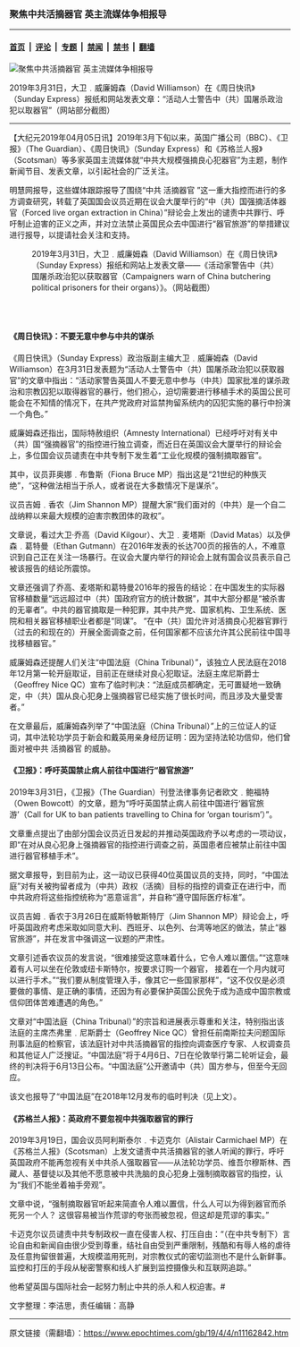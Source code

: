 ### 聚焦中共活摘器官 英主流媒体争相报导

---

#### [首页](../../../..?n11162842) &nbsp;|&nbsp; [评论](../../../../../epoch-comment?n11162842) &nbsp;|&nbsp; [专题](../../../../../epoch-special?n11162842) &nbsp;|&nbsp; [禁闻](../../../../../epoch-news?n11162842) &nbsp;|&nbsp; [禁书](../../../../../books?n11162842) &nbsp;|&nbsp; [翻墙](https://github.com/gfw-breaker/nogfw/blob/master/README.md?n11162842)


<div><img alt="聚焦中共活摘器官 英主流媒体争相报导" class="attachment-djy_600_400 size-djy_600_400 wp-post-image" src="https://i.epochtimes.com/assets/uploads/2019/04/1-7-600x400.jpg"/>
<div class="caption">
 <p>
  2019年3月31日，大卫﹒威廉姆森（David Williamson）在《周日快讯》（Sunday Express）报纸和网站发表文章：“活动人士警告中（共）国屠杀政治犯以取器官”（网站部分截图）
 </p>
</div></div><hr/><div class="post_content" id="artbody" itemprop="articleBody">
 <!-- article content begin -->
 <p>
  【大纪元2019年04月05日讯】2019年3月下旬以来，英国广播公司（BBC）、《卫报》（The Guardian）、《周日快讯》（Sunday Express）和《苏格兰人报》（Scotsman）等多家英国主流媒体就“中共大规模强摘良心犯器官”为主题，制作新闻节目、发表文章，以引起社会的广泛关注。
 </p>
 <p>
  明慧网报导，这些媒体跟踪报导了围绕“中共
  <ok href="https://www.epochtimes.com/gb/tag/%E6%B4%BB%E6%91%98%E5%99%A8%E5%AE%98.html">
   活摘器官
  </ok>
  ”这一重大指控而进行的多方调查研究，转载了英国国会议员近期在议会大厦举行的“中（共）国强摘活体器官（Forced live organ extraction in China）”辩论会上发出的谴责中共罪行、呼吁制止迫害的正义之声，并对立法禁止英国民众去中国进行“器官旅游”的举措建议进行报导，以提请社会关注和支持。
 </p>
 <figure aria-describedby="caption-attachment-11162851" class="wp-caption aligncenter" id="attachment_11162851" style="width: 450px">
  <ok href="https://i.epochtimes.com/assets/uploads/2019/04/2019-4-3-british-media_01-e1554383243139.jpg" target="_blank">
   <img alt="" class="wp-image-11162851 size-medium" src="https://i.epochtimes.com/assets/uploads/2019/04/2019-4-3-british-media_01-450x513.jpg"/>
  </ok>
  <br/><figcaption class="wp-caption-text" id="caption-attachment-11162851">
   2019年3月31日，大卫﹒威廉姆森（David Williamson）在《周日快讯》（Sunday Express）报纸和网站上发表文章——《活动家警告中（共）国屠杀政治犯以获取器官（Campaigners warn of China butchering political prisoners for their organs）》。（网站截图）
  </figcaption><br/>
 </figure><br/>
 <h4>
  <b>
   《周日快讯》：不要无意中参与中共的谋杀
  </b>
 </h4>
 <p>
  《周日快讯》（Sunday Express）政治版副主编大卫﹒威廉姆森（David Williamson）在3月31日发表题为“活动人士警告中（共）国屠杀政治犯以获取器官”的文章中指出：“活动家警告英国人不要无意中参与（中共）国家批准的谋杀政治和宗教囚犯以取得器官的暴行，他们担心，迫切需要进行移植手术的英国公民可能会在不知情的情况下，在共产党政府对监禁拘留系统内的囚犯实施的暴行中扮演一个角色。”
 </p>
 <p>
  威廉姆森还指出，国际特赦组织（Amnesty International）已经呼吁对有关中（共）国“强摘器官”的指控进行独立调查，而近日在英国议会大厦举行的辩论会上，多位国会议员谴责在中共专制下发生着“工业化规模的强制摘取器官”。
 </p>
 <p>
  其中，议员菲奥娜﹒布鲁斯（Fiona Bruce MP）指出这是“21世纪的种族灭绝”，“这种做法相当于杀人，或者说在大多数情况下是谋杀”。
 </p>
 <p>
  议员吉姆﹒香农（Jim Shannon MP）提醒大家“我们面对的（中共）是一个自二战纳粹以来最大规模的迫害宗教团体的政权”。
 </p>
 <p>
  文章说，看过大卫‧乔高（David Kilgour）、大卫﹒麦塔斯（David Matas）以及伊森﹒葛特曼（Ethan Gutmann）在2016年发表的长达700页的报告的人，不难意识到自己正在关注一场暴行。在议会大厦内举行的辩论会上就有国会议员表示自己被该报告的结论所震惊。
 </p>
 <p>
  文章还强调了乔高、麦塔斯和葛特曼2016年的报告的结论：在中国发生的实际器官移植数量“远远超过中（共）国政府官方的统计数据”，其中大部分都是“被杀害的无辜者”。中共的器官摘取是一种犯罪，其中共产党、国家机构、卫生系统、医院和相关器官移植职业者都是“同谋”。 “在中（共）国允许对活摘良心犯器官罪行（过去的和现在的）开展全面调查之前，任何国家都不应该允许其公民前往中国寻找移植器官。”
 </p>
 <p>
  威廉姆森还提醒人们关注“中国法庭（China Tribunal）”，该独立人民法庭在2018年12月第一轮开庭取证，目前正在继续对良心犯取证。法庭主席尼斯爵士（Geoffrey Nice QC）宣布了临时判决：“法庭成员都确定，无可置疑地一致确定，中（共）国从良心犯身上强摘器官已经实施了很长时间，而且涉及大量受害者。”
 </p>
 <p>
  在文章最后，威廉姆森列举了“中国法庭（China Tribunal）”上的三位证人的证词，其中法轮功学员于新会和戴英用亲身经历证明：因为坚持法轮功信仰，他们曾面对被中共
  <ok href="https://www.epochtimes.com/gb/tag/%E6%B4%BB%E6%91%98%E5%99%A8%E5%AE%98.html">
   活摘器官
  </ok>
  的威胁。
 </p>
 <h4>
  <b>
   《卫报》：呼吁英国禁止病人前往中国进行“器官旅游”
  </b>
 </h4>
 <p>
  2019年3月31日，《卫报》（The Guardian）刊登法律事务记者欧文﹒鲍福特（Owen Bowcott）的文章，题为“呼吁英国禁止病人前往中国进行‘器官旅游’（Call for UK to ban patients travelling to China for ‘organ tourism’）”。
 </p>
 <p>
  文章重点提出了由部分国会议员近日发起的并推动英国政府予以考虑的一项动议，即“在对从良心犯身上强摘器官的指控进行调查之前，英国患者应被禁止前往中国进行器官移植手术”。
 </p>
 <p>
  据文章报导，到目前为止，这一动议已获得40位英国议员的支持，同时，“中国法庭”对有关被拘留者成为（中共）政权（活摘）目标的指控的调查正在进行中，而中共政府将这些指控统称为“恶意谣言”，并自称“遵守国际医疗标准”。
 </p>
 <p>
  议员吉姆﹒香农于3月26日在威斯特敏斯特厅（Jim Shannon MP）辩论会上，呼吁英国政府考虑采取如同意大利、西班牙、以色列、台湾等地区的做法，禁止“器官旅游”，并在发言中强调这一议题的严肃性。
 </p>
 <p>
  文章引述香农议员的发言说，“很难接受这意味着什么，它令人难以置信。”“这意味着有人可以坐在伦敦或纽卡斯特尔，按要求订购一个器官， 接着在一个月内就可以进行手术。”“我们要从制度管理入手，像其它一些国家那样”，“这不仅仅是必须要做的事情、是正确的事情，还因为有必要保护英国公民免于成为造成中国宗教或信仰团体苦难遭遇的角色。”
 </p>
 <p>
  文章对“中国法庭（China Tribunal）”的宗旨和进展表示尊重和关注，特别指出该法庭的主席杰弗里﹒尼斯爵士（Geoffrey Nice QC）曾担任前南斯拉夫问题国际刑事法庭的检察官，该法庭针对中共活摘器官的指控向调查医疗专家、人权调查员和其他证人广泛搜证。“中国法庭”将于4月6日、7日在伦敦举行第二轮听证会，最终的判决将于6月13日公布。“中国法庭”公开邀请中（共）国方参与，但至今无回应。
 </p>
 <p>
  该文也报导了“中国法庭”在2018年12月发布的临时判决（见上文）。
 </p>
 <h4>
  <b>
   《苏格兰人报》：英政府不要忽视中共强取器官的罪行
  </b>
 </h4>
 <p>
  2019年3月19日，国会议员阿利斯泰尔﹒卡迈克尔（Alistair Carmichael MP）在《苏格兰人报》（Scotsman）上发文谴责中共活摘器官的骇人听闻的罪行，呼吁英国政府不能再忽视有关中共杀人强取器官——从法轮功学员、维吾尔穆斯林、西藏人、基督徒以及其他不愿意被中共洗脑的良心犯身上强制摘取器官的指控，认为“我们不能坐着袖手旁观”。
 </p>
 <p>
  文章中说，“强制摘取器官听起来简直令人难以置信，什么人可以为得到器官而杀死另一个人？ 这很容易被当作荒谬的夸张而被忽视，但这却是荒谬的事实。”
 </p>
 <p>
  卡迈克尔议员谴责中共专制政权一直在侵害人权、打压自由：“（在中共专制下）言论自由和新闻自由很少受到尊重，结社自由受到严重限制，残酷和有辱人格的虐待及任意拘留很普遍，大规模滥用死刑，对宗教仪式的密切监测也不是什么新鲜事。监控和打压的手段从秘密警察和线人扩展到监控摄像头和互联网追踪。”
 </p>
 <p>
  他希望英国与国际社会一起努力制止中共的杀人和人权迫害。#
 </p>
 <p>
  文字整理：李洁思，责任编辑：高静
 </p>
 <!-- article content end -->
 <div id="below_article_ad">
 </div>
</div>


---

原文链接（需翻墙）：https://www.epochtimes.com/gb/19/4/4/n11162842.htm